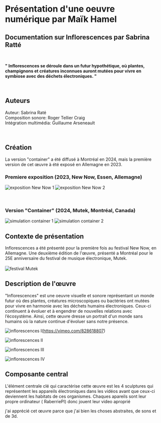 




# Présentation d'une oeuvre numérique par Maïk Hamel



## Documentation sur Inflorescences par Sabrina Ratté


</br>

**" Inflorescences se déroule dans un futur hypothétique, où plantes, champignons et créatures inconnues auront mutées pour vivre en symbiose avec des déchets électroniques. "** 

</br>


## Auteurs

Auteur: Sabrina Raté </br>
Composition sonore: Roger Tellier Craig </br>
Intégration multimédia: Guillaume Arseneault </br>

</br>



## Création

La version "container" a été diffusé à Montréal en 2024, mais la première version de cet œuvre à été exposé en Allemagne en 2023. 

### Premiere exposition (2023, New Now, Essen, Allemagne) </br>
![exposition New Now 1](https://_inflorescence.gitlab.io/mutek2024/annexes/venues/media/Zollverein_3.jpeg)
![exposition New Now 2](https://_inflorescence.gitlab.io/mutek2024/annexes/venues/media/Zollverein_2.jpeg)
</br>
</br>
</br>
### Version "Container" (2024, Mutek, Montréal, Canada)
![simulation container 1](https://_inflorescence.gitlab.io/mutek2024/simulation/Sabrina_Ratt%C3%A9_simulation_20240627_1.jpg)
![simulation container 2](https://_inflorescence.gitlab.io/mutek2024/simulation/Sabrina_Ratt%C3%A9_simulation_20240627_3.jpg)




## Contexte de présentation


Inflorescences a été présenté pour la première fois au festival New Now, en Allemagne. Une deuxième édition de l'œuvre, présenté a Montréal pour le 25E anniversaire du festival de musique électronique, Mutek. </br> </br>
![festival Mutek](https://medias.mutek.org/montreal/_1200x630_crop_center-center_82_none/ThumbnailORG.png?mtime=1710174308)





## Description de l'œuvre

"Inflorescences" est une oeuvre visuelle et sonore représentant un monde futur où des plantes, créatures microscopiques ou bactéries ont mutées pour vivre en harmonie avec les déchets humains électroniques. Ceux-ci continuent à évoluer et à engendrer de nouvelles relations avec l’écosystème. Ainsi, cette œuvre dresse un portrait d'un monde sans humains où la nature continue d'évoluer sans notre présence.

![inflorescences I](https://github.com/user-attachments/assets/48c740b9-fe92-4b04-8749-5798e763c75f)(https://vimeo.com/828618807)

![inflorescences II](https://github.com/user-attachments/assets/e323f575-3b1f-4e02-9a92-c162983372ee)


![inflorescences III](https://github.com/user-attachments/assets/e1161727-0736-426d-85a4-b9ab67192b28)



![inflorescences IV](https://github.com/user-attachments/assets/93fa72d8-78e8-411e-96a2-5bade7cb3313)



## Composante central

L'élément centrale clé qui caractérise cette œuvre est les 4 sculptures qui représentent les appareils électroniques dans les vidéos avant que ceux-ci deviennent les habitats de ces organismes. Chaques apareils sont leur propre ordinateur ( RaberriePI) donc jouent leur video aproprié


j'ai apprécié cet œuvre parce que j'ai bien les choses abstraites, de sons et de 3d. 



